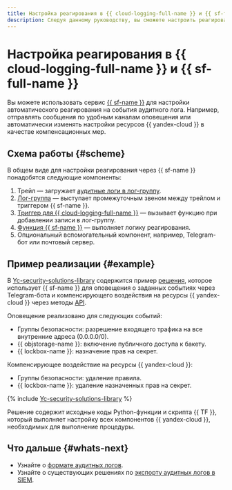 ```yaml
---
title: Настройка реагирования в {{ cloud-logging-full-name }} и {{ sf-full-name }}
description: Следуя данному руководству, вы сможете настроить реагирование в {{ cloud-logging-name }} и {{ sf-name }}.
---
```


# Настройка реагирования в {{ cloud-logging-full-name }} и {{ sf-full-name }}


Вы можете использовать сервис [{{ sf-name }}](../../functions/) для настройки автоматического реагирования на события аудитного лога. Например, отправлять сообщения по удобным каналам оповещения или автоматически изменять настройки ресурсов {{ yandex-cloud }} в качестве компенсационных мер.

## Схема работы {#scheme}

В общем виде для настройки реагирования через {{ sf-name }} понадобятся следующие компоненты:

1. Трейл — загружает [аудитные логи в лог-группу](../operations/export-cloud-logging.md).
2. [Лог-группа](../../logging/concepts/log-group.md) — выступает промежуточным звеном между трейлом и триггером {{ sf-name }}.
3. [Триггер для {{ cloud-logging-full-name }}](../../functions/concepts/trigger/cloud-logging-trigger.md) — вызывает функцию при добавлении записи в лог-группу.
4. [Функция {{ sf-name }}](../../functions/concepts/function.md) — выполняет логику реагирования.  
5. Опциональный вспомогательный компонент, например, Telegram-бот или почтовый сервер.
 
## Пример реализации {#example}

В [Yc-security-solutions-library](https://github.com/yandex-cloud-examples/yc-security-solutions-library) содержится пример [решения](https://github.com/yandex-cloud-examples/yc-audit-trails-automatic-response), которое использует {{ sf-name }} для оповещения о заданных событиях через Telegram-бота и компенсирующего воздействия на ресурсы {{ yandex-cloud }} через методы [API](../../glossary/rest-api.md).

Оповещение реализовано для следующих событий:
* Группы безопасности: разрешение входящего трафика на все внутренние адреса (0.0.0.0/0).
* {{ objstorage-name }}: включение публичного доступа к бакету.
* {{ lockbox-name }}: назначение прав на секрет. 

Компенсирующее воздействие на ресурсы {{ yandex-cloud }}:
* Группы безопасности: удаление правила.
* {{ lockbox-name }}: удаление назначенных прав на секрет.

{% include [Yc-security-solutions-library](../../_includes/security-solution-library.md) %}

Решение содержит исходные коды Python-функции и скрипта {{ TF }}, который выполняет настройку всех компонентов {{ yandex-cloud }}, необходимых для выполнение процедуры.

## Что дальше {#whats-next}

* Узнайте о [формате аудитных логов](../concepts/format.md).
* Узнайте о существующих решениях по [экспорту аудитных логов в SIEM](../concepts/export-siem.md).
